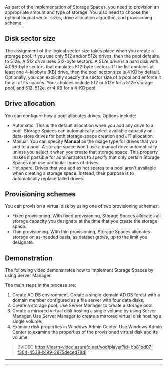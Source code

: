 As part of the implementation of Storage Spaces, you need to provision an appropriate amount and type of storage. You also need to choose the optimal logical sector sizes, drive allocation algorithm, and provisioning scheme.

## Disk sector size

The assignment of the logical sector size takes place when you create a storage pool. If you use only 512 and/or 512e drives, then the pool defaults to 512e. A *512 drive* uses 512-byte sectors. A *512e drive* is a hard disk with 4,096-byte sectors that emulates 512-byte sectors. If the list contains at least one 4-kilobyte (KB) drive, then the pool sector size is 4 KB by default. Optionally, you can explicitly specify the sector size of a pool and enforce it for all of its spaces. Your choices include 512 or 512e for a 512e storage pool, and 512, 512e, or 4 KB for a 4-KB pool.

## Drive allocation

You can configure how a pool allocates drives. Options include:

- Automatic. This is the default allocation when you add any drive to a pool. Storage Spaces can automatically select available capacity on data-store drives for both storage-space creation and JIT allocation.
- Manual. You can specify **Manual** as the usage type for drives that you add to a pool. A storage space won't use a manual drive automatically unless you select it when you create that storage space. This property makes it possible for administrators to specify that only certain Storage Spaces can use particular types of drives.
- Hot spare. Drives that you add as hot spares to a pool aren't available when creating a storage space. Instead, their purpose is to automatically replace failed drives.

## Provisioning schemes

You can provision a virtual disk by using one of two provisioning schemes:

- Fixed provisioning. With fixed provisioning, Storage Spaces allocates all storage capacity you designate at the time that you create the storage space.
- Thin provisioning. With thin provisioning, Storage Spaces allocates storage on as-needed basis, as dataset grows, up to the limit you designate.

## Demonstration

The following video demonstrates how to implement Storage Spaces by using Server Manager.

The main steps in the process are:

1. Create AD DS environment. Create a single-domain AD DS forest with a domain member configured as a file server with four data disks.
1. Create a storage pool. Use Server Manager to create a storage pool.
1. Create a mirrored virtual disk hosting a single volume by using Server Manager. Use Server Manager to create a mirrored virtual disk hosting a single volume.
1. Examine disk properties in Windows Admin Center. Use Windows Admin Center to examine the properties of the provisioned virtual disk and its volume.

 > [!VIDEO https://learn-video.azurefd.net/vod/player?id=bb81bd07-f304-4538-b199-3975deced78d]

---



---

